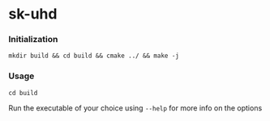 # sk-uhd

### Initialization

`mkdir build && cd build && cmake ../ && make -j`

### Usage

`cd build`

Run the executable of your choice using `--help` for more info on the options
